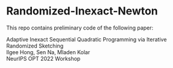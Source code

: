 # Randomized-Inexact-Newton

This repo contains preliminary code of the following paper:

Adaptive Inexact Sequential Quadratic Programming via Iterative Randomized Sketching <br>
Ilgee Hong, Sen Na, Mladen Kolar <br>
NeurIPS OPT 2022 Workshop
